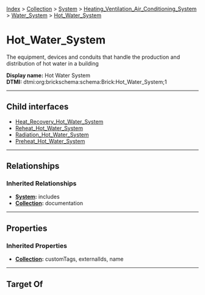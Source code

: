 [Index](../../../../../index.md) > [Collection](../../../../Collection.md) > [System](../../../System.md) > [Heating_Ventilation_Air_Conditioning_System](../../Heating_Ventilation_Air_Conditioning_System.md) > [Water_System](../Water_System.md) > [Hot_Water_System](#)
# Hot_Water_System

The equipment, devices and conduits that handle the production and distribution of hot water in a building


**Display name:** Hot Water System<br />
**DTMI:** dtmi:org:brickschema:schema:Brick:Hot_Water_System;1

---

## Child interfaces
* [Heat_Recovery_Hot_Water_System](Heat_Recovery_Hot_Water_System.md)
* [Reheat_Hot_Water_System](Reheat_Hot_Water_System.md)
* [Radiation_Hot_Water_System](Radiation_Hot_Water_System.md)
* [Preheat_Hot_Water_System](Preheat_Hot_Water_System.md)

---

## Relationships

### Inherited Relationships
* **[System](../../../System.md):** includes
* **[Collection](../../../../Collection.md):** documentation

---

## Properties

### Inherited Properties
* **[Collection](../../../../Collection.md):** customTags, externalIds, name

---

## Target Of
